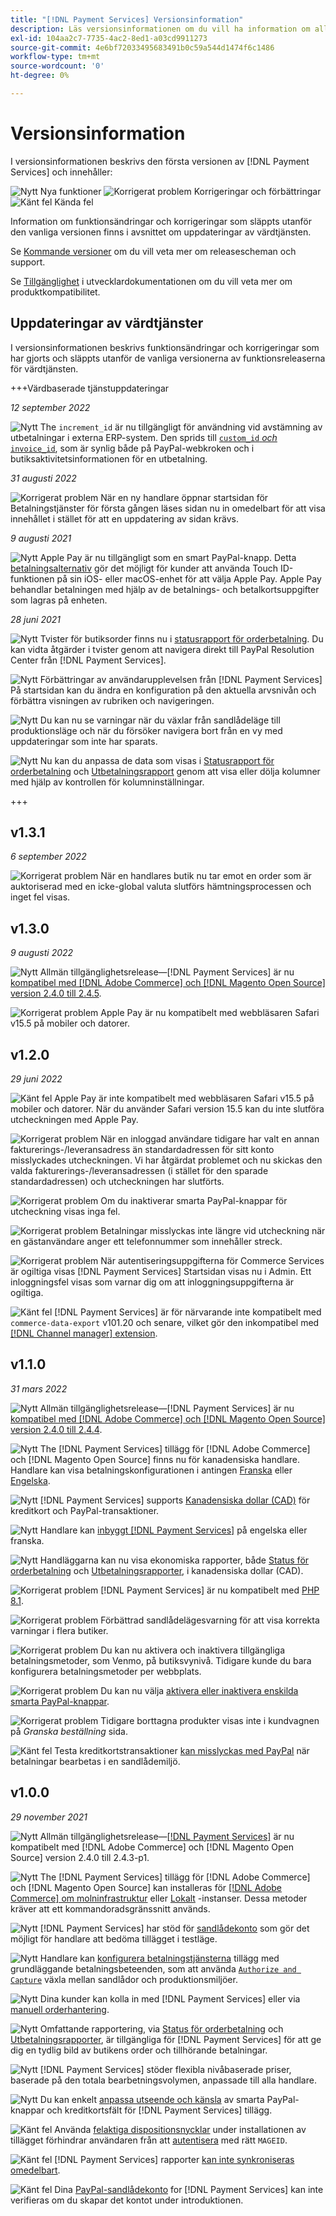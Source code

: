 ```yaml
---
title: "[!DNL Payment Services] Versionsinformation"
description: Läs versionsinformationen om du vill ha information om alla [!DNL Payment Services] releaser.
exl-id: 104aa2c7-7735-4ac2-8ed1-a03cd9911273
source-git-commit: 4e6bf72033495683491b0c59a544d1474f6c1486
workflow-type: tm+mt
source-wordcount: '0'
ht-degree: 0%

---
```


# Versionsinformation

I versionsinformationen beskrivs den första versionen av [!DNL Payment Services] och innehåller:

![Nytt](../assets/new.svg) Nya funktioner
![Korrigerat problem](../assets/fix.svg) Korrigeringar och förbättringar
![Känt fel](../assets/bug.svg) Kända fel

Information om funktionsändringar och korrigeringar som släppts utanför den vanliga versionen finns i avsnittet om uppdateringar av värdtjänsten.

Se [Kommande versioner](https://devdocs.magento.com/release/) om du vill veta mer om releasescheman och support.

Se [Tillgänglighet](https://devdocs.magento.com/release/availability.html) i utvecklardokumentationen om du vill veta mer om produktkompatibilitet.

## Uppdateringar av värdtjänster

I versionsinformationen beskrivs funktionsändringar och korrigeringar som har gjorts och släppts utanför de vanliga versionerna av funktionsreleaserna för värdtjänsten.

+++Värdbaserade tjänstuppdateringar

_12 september 2022_

![Nytt](../assets/new.svg)<!-- Issue PAY-3705 --> The `increment_id` är nu tillgängligt för användning vid avstämning av utbetalningar i externa ERP-system. Den sprids till [`custom_id` _och_ `invoice_id`](https://experienceleague.adobe.com/docs/commerce-merchant-services/payment-services/reporting/data.html#reconcile-with-erp-system), som är synlig både på PayPal-webkroken och i butiksaktivitetsinformationen för en utbetalning.

_31 augusti 2022_

![Korrigerat problem](../assets/fix.svg)<!-- Issue PAY-3629 --> När en ny handlare öppnar startsidan för Betalningstjänster för första gången läses sidan nu in omedelbart för att visa innehållet i stället för att en uppdatering av sidan krävs.

_9 augusti 2021_

![Nytt](../assets/new.svg)<!-- Issue PAY-3420 --> Apple Pay är nu tillgängligt som en smart PayPal-knapp. Detta [betalningsalternativ](https://experienceleague.adobe.com/docs/commerce-merchant-services/payment-services/payments-options.html#apple-pay-button) gör det möjligt för kunder att använda Touch ID-funktionen på sin iOS- eller macOS-enhet för att välja Apple Pay. Apple Pay behandlar betalningen med hjälp av de betalnings- och betalkortsuppgifter som lagras på enheten.

_28 juni 2021_

![Nytt](../assets/new.svg)<!-- Issue PAY-1720 --> Tvister för butiksorder finns nu i [statusrapport för orderbetalning](https://experienceleague.adobe.com/docs/commerce-merchant-services/payment-services/reporting/order-payment-status.html#view-disputes). Du kan vidta åtgärder i tvister genom att navigera direkt till PayPal Resolution Center från [!DNL Payment Services].

![Nytt](../assets/new.svg)<!-- Issue PAY-2854 --> Förbättringar av användarupplevelsen från [!DNL Payment Services] På startsidan kan du ändra en konfiguration på den aktuella arvsnivån och förbättra visningen av rubriken och navigeringen.

![Nytt](../assets/new.svg)<!-- Issue PAY-2854 --> Du kan nu se varningar när du växlar från sandlådeläge till produktionsläge och när du försöker navigera bort från en vy med uppdateringar som inte har sparats.

![Nytt](../assets/new.svg)<!-- Issue PAY-2761 --> Nu kan du anpassa de data som visas i [Statusrapport för orderbetalning](https://experienceleague.adobe.com/docs/commerce-merchant-services/payment-services/reporting/order-payment-status.html#show-and-hide-columns) och [Utbetalningsrapport](https://experienceleague.adobe.com/docs/commerce-merchant-services/payment-services/reporting/payouts.html#show-and-hide-columns) genom att visa eller dölja kolumner med hjälp av kontrollen för kolumninställningar.

+++

## v1.3.1

_6 september 2022_

![Korrigerat problem](../assets/fix.svg)<!-- Issue PAY-3663 --> När en handlares butik nu tar emot en order som är auktoriserad med en icke-global valuta slutförs hämtningsprocessen och inget fel visas.

## v1.3.0

_9 augusti 2022_

![Nytt](../assets/new.svg)<!-- Issue PAY-XX --> Allmän tillgänglighetsrelease—[!DNL Payment Services] är nu [kompatibel med [!DNL Adobe Commerce] och [!DNL Magento Open Source] version 2.4.0 till 2.4.5](https://devdocs.magento.com/release/availability.html#compatibility).

![Korrigerat problem](../assets/fix.svg)<!-- Issue PAY-x --> Apple Pay är nu kompatibelt med webbläsaren Safari v15.5 på mobiler och datorer.

## v1.2.0

_29 juni 2022_

![Känt fel](../assets/bug.svg)<!-- Issue PAY-x --> Apple Pay är inte kompatibelt med webbläsaren Safari v15.5 på mobiler och datorer. När du använder Safari version 15.5 kan du inte slutföra utcheckningen med Apple Pay.

![Korrigerat problem](../assets/fix.svg)<!-- Issue PAY-3264 --> När en inloggad användare tidigare har valt en annan fakturerings-/leveransadress än standardadressen för sitt konto misslyckades utcheckningen. Vi har åtgärdat problemet och nu skickas den valda fakturerings-/leveransadressen (i stället för den sparade standardadressen) och utcheckningen har slutförts.

![Korrigerat problem](../assets/fix.svg)<!-- Issue PAY-3314 --> Om du inaktiverar smarta PayPal-knappar för utcheckning visas inga fel.

![Korrigerat problem](../assets/fix.svg)<!-- Issue PAY-3330 --> Betalningar misslyckas inte längre vid utcheckning när en gästanvändare anger ett telefonnummer som innehåller streck.

![Korrigerat problem](../assets/fix.svg)<!-- Issue PAY-3338 PAY-2502 --> När autentiseringsuppgifterna för Commerce Services är ogiltiga visas [!DNL Payment Services] Startsidan visas nu i Admin. Ett inloggningsfel visas som varnar dig om att inloggningsuppgifterna är ogiltiga.

![Känt fel](../assets/bug.svg)<!-- Issue PAY-0 --> [!DNL Payment Services] är för närvarande inte kompatibelt med `commerce-data-export` v101.20 och senare, vilket gör den inkompatibel med [[!DNL Channel manager] extension](https://experienceleague.adobe.com/docs/commerce-channels/channel-manager/guide-overview.html).

## v1.1.0

_31 mars 2022_

![Nytt](../assets/new.svg)<!-- Issue PAY-2127 --> Allmän tillgänglighetsrelease—[!DNL Payment Services] är nu [kompatibel med [!DNL Adobe Commerce] och [!DNL Magento Open Source] version 2.4.0 till 2.4.4](https://devdocs.magento.com/release/availability.html#compatibility).

![Nytt](../assets/new.svg)<!-- Issue PAY-2682 --> The [!DNL Payment Services] tillägg för [!DNL Adobe Commerce] och [!DNL Magento Open Source] finns nu för kanadensiska handlare. Handlare kan visa betalningskonfigurationen i antingen [Franska](https://experienceleague.adobe.com/docs/commerce-merchant-services/payment-services/overview.html?lang=fr#carte-de-cr%C3%A9dit-et-devises-accept%C3%A9es) eller [Engelska](https://experienceleague.adobe.com/docs/commerce-merchant-services/payment-services/overview.html#accepted-credit-cards-and-currencies).

![Nytt](../assets/new.svg)<!-- Issue PAY-2681 --> [!DNL Payment Services] supports [Kanadensiska dollar (CAD)](overview.md#accepted-credit-cards-and-currencies) för kreditkort och PayPal-transaktioner.

![Nytt](../assets/new.svg)<!-- Issue PAY-2680 --> Handlare kan [inbyggt [!DNL Payment Services]](onboard.md) på engelska eller franska.

![Nytt](../assets/new.svg)<!-- Issue PAY-2678 --> Handläggarna kan nu visa ekonomiska rapporter, både [Status för orderbetalning](order-payment-status.md) och [Utbetalningsrapporter](payouts.md), i kanadensiska dollar (CAD).

![Korrigerat problem](../assets/fix.svg)<!-- Issue PAY-2710 --> [!DNL Payment Services] är nu kompatibelt med [PHP 8.1](https://www.php.net/releases/8.1/en.php).

![Korrigerat problem](../assets/fix.svg)<!-- Issue PAY-3017 --> Förbättrad sandlådelägesvarning för att visa korrekta varningar i flera butiker.

![Korrigerat problem](../assets/fix.svg)<!-- Issue PAY-2742 --> Du kan nu aktivera och inaktivera tillgängliga betalningsmetoder, som Venmo, på butiksvynivå. Tidigare kunde du bara konfigurera betalningsmetoder per webbplats.

![Korrigerat problem](../assets/fix.svg)<!-- Issue PAY-2277 --> Du kan nu välja [aktivera eller inaktivera enskilda smarta PayPal-knappar](settings.md#payment-buttons).

![Korrigerat problem](../assets/fix.svg)<!-- Issue PAY-2561 --> Tidigare borttagna produkter visas inte i kundvagnen på _Granska beställning_ sida.

![Känt fel](../assets/bug.svg)<!-- Issue PAY-2842 --> Testa kreditkortstransaktioner [kan misslyckas med PayPal](https://support.magento.com/hc/en-us/articles/5201041963917) när betalningar bearbetas i en sandlådemiljö.

## v1.0.0

_29 november 2021_

![Nytt](../assets/new.svg)<!-- Issue PAY-2127 --> Allmän tillgänglighetsrelease—[[!DNL Payment Services]](https://marketplace.magento.com/magento-payment-services.html) är nu kompatibelt med [!DNL Adobe Commerce] och [!DNL Magento Open Source] version 2.4.0 till 2.4.3-p1.

![Nytt](../assets/new.svg)<!-- Issue PAY-124 --> The [!DNL Payment Services] tillägg för [!DNL Adobe Commerce] och [!DNL Magento Open Source] kan installeras för [[!DNL Adobe Commerce] om molninfrastruktur](install.md#adobe-commerce-on-cloud-infrastructure) eller [Lokalt](install.md#on-premises) -instanser. Dessa metoder kräver att ett kommandoradsgränssnitt används.

![Nytt](../assets/new.svg)<!-- Issue PAY-1986 --> [!DNL Payment Services] har stöd för [sandlådekonto](sandbox.md) som gör det möjligt för handlare att bedöma tillägget i testläge.

![Nytt](../assets/new.svg)<!-- Issue PAY-666 --> Handlare kan [konfigurera betalningstjänsterna](settings.md) tillägg med grundläggande betalningsbeteenden, som att använda [`Authorize and Capture`](production.md#set-payment-services-as-payment-method) växla mellan sandlådor och produktionsmiljöer.

![Nytt](../assets/new.svg)<!-- Issue PAY-780 --> Dina kunder kan kolla in med [!DNL Payment Services] eller via [manuell orderhantering](create-order.md).

![Nytt](../assets/new.svg)<!-- Issue PAY-1856 --> Omfattande rapportering, via [Status för orderbetalning](order-payment-status.md) och [Utbetalningsrapporter](payouts.md), är tillgängliga för [!DNL Payment Services] för att ge dig en tydlig bild av butikens order och tillhörande betalningar.

![Nytt](../assets/new.svg)<!-- Issue PAY-311 --> [!DNL Payment Services] stöder flexibla nivåbaserade priser, baserade på den totala bearbetningsvolymen, anpassade till alla handlare.

![Nytt](../assets/new.svg)<!-- Issue PAY-1443 --> Du kan enkelt [anpassa utseende och känsla](payments-options.md) av smarta PayPal-knappar och kreditkortsfält för [!DNL Payment Services] tillägg.

![Känt fel](../assets/bug.svg)<!-- Issue PAY-2473 --> Använda [felaktiga dispositionsnycklar](https://support.magento.com/hc/en-us/articles/4406603542541) under installationen av tillägget förhindrar användaren från att [autentisera](https://devdocs.magento.com/guides/v2.4/install-gde/prereq/connect-auth.html) med rätt `MAGEID`.

![Känt fel](../assets/bug.svg)<!-- Issue PAY-2474 --> [!DNL Payment Services] rapporter [kan inte synkroniseras omedelbart](https://support.magento.com/hc/en-us/articles/4406114741517).

![Känt fel](../assets/bug.svg)<!-- Issue PAY-2475 --> Dina [PayPal-sandlådekonto](https://support.magento.com/hc/en-us/articles/4406954952461) for [!DNL Payment Services] kan inte verifieras om du skapar det kontot under introduktionen.
